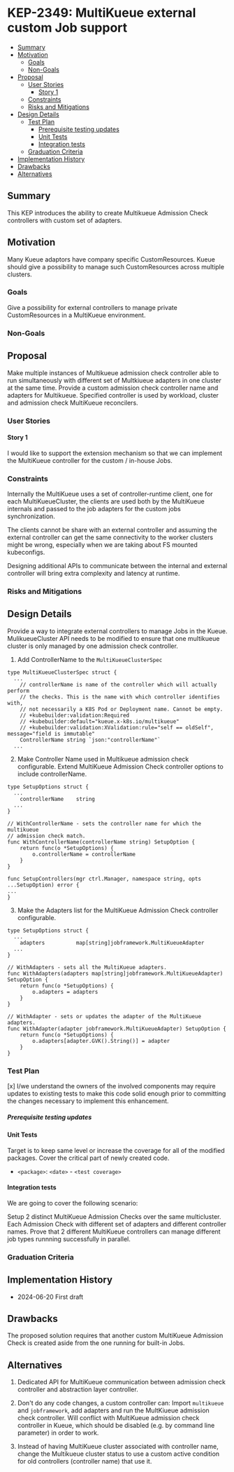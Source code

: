 # KEP-2349: MultiKueue external custom Job support

<!--
This is the title of your KEP. Keep it short, simple, and descriptive. A good
title can help communicate what the KEP is and should be considered as part of
any review.
-->

<!--
A table of contents is helpful for quickly jumping to sections of a KEP and for
highlighting any additional information provided beyond the standard KEP
template.

Ensure the TOC is wrapped with
  <code>&lt;!-- toc --&rt;&lt;!-- /toc --&rt;</code>
tags, and then generate with `hack/update-toc.sh`.
-->

<!-- toc -->
- [Summary](#summary)
- [Motivation](#motivation)
  - [Goals](#goals)
  - [Non-Goals](#non-goals)
- [Proposal](#proposal)
  - [User Stories](#user-stories)
    - [Story 1](#story-1)
  - [Constraints](#constraints)
  - [Risks and Mitigations](#risks-and-mitigations)
- [Design Details](#design-details)
  - [Test Plan](#test-plan)
      - [Prerequisite testing updates](#prerequisite-testing-updates)
    - [Unit Tests](#unit-tests)
    - [Integration tests](#integration-tests)
  - [Graduation Criteria](#graduation-criteria)
- [Implementation History](#implementation-history)
- [Drawbacks](#drawbacks)
- [Alternatives](#alternatives)
<!-- /toc -->

## Summary

This KEP introduces the ability to create Multikueue Admission Check controllers with custom set of adapters.

<!--
This section is incredibly important for producing high-quality, user-focused
documentation such as release notes or a development roadmap. It should be
possible to collect this information before implementation begins, in order to
avoid requiring implementors to split their attention between writing release
notes and implementing the feature itself. KEP editors and SIG Docs
should help to ensure that the tone and content of the `Summary` section is
useful for a wide audience.

A good summary is probably at least a paragraph in length.

Both in this section and below, follow the guidelines of the [documentation
style guide]. In particular, wrap lines to a reasonable length, to make it
easier for reviewers to cite specific portions, and to minimize diff churn on
updates.

[documentation style guide]: https://github.com/kubernetes/community/blob/master/contributors/guide/style-guide.md
-->

## Motivation

Many Kueue adaptors have company specific CustomResources.
Kueue should give a possibility to manage such CustomResources across multiple clusters.

<!--
This section is for explicitly listing the motivation, goals, and non-goals of
this KEP.  Describe why the change is important and the benefits to users. The
motivation section can optionally provide links to [experience reports] to
demonstrate the interest in a KEP within the wider Kubernetes community.

[experience reports]: https://github.com/golang/go/wiki/ExperienceReports
-->

### Goals

Give a possibility for external controllers to manage private CustomResources in a MultiKueue environment.

<!--
List the specific goals of the KEP. What is it trying to achieve? How will we
know that this has succeeded?
-->

### Non-Goals

<!--
What is out of scope for this KEP? Listing non-goals helps to focus discussion
and make progress.
-->

## Proposal

<!--
This is where we get down to the specifics of what the proposal actually is.
This should have enough detail that reviewers can understand exactly what
you're proposing, but should not include things like API designs or
implementation. What is the desired outcome and how do we measure success?.
The "Design Details" section below is for the real
nitty-gritty.
-->

Make multiple instances of Multikueue admission check controller able to run simultaneously with different set of Multkiueue adapters in one cluster at the same time.
Provide a custom admission check controller name and adapters for Multikueue.
Specified controller is used by workload, cluster and admission check MultiKueue reconcilers.

### User Stories

<!--
Detail the things that people will be able to do if this KEP is implemented.
Include as much detail as possible so that people can understand the "how" of
the system. The goal here is to make this feel real for users without getting
bogged down.
-->

#### Story 1

I would like to support the extension mechanism so that we can implement the MultiKueue controller for the custom / in-house Jobs.

### Constraints

<!--
What are the caveats to the proposal?
What are some important details that didn't come across above?
Go in to as much detail as necessary here.
This might be a good place to talk about core concepts and how they relate.
-->
Internally the MultiKueue uses a set of controller-runtime client, one for each MultiKueueCluster, the clients are used both by the MultiKueue internals and passed to the job adapters for the custom jobs synchronization.

The clients cannot be share with an external controller and assuming the external controller can get the same connectivity to the worker clusters might be wrong, especially when we are taking about FS mounted kubeconfigs.

Designing additional APIs to communicate between the internal and external controller will bring extra complexity and latency at runtime. 

### Risks and Mitigations

<!--
What are the risks of this proposal, and how do we mitigate? Think broadly.
For example, consider both security and how this will impact the larger
Kubernetes ecosystem.

How will security be reviewed, and by whom?

How will UX be reviewed, and by whom?

Consider including folks who also work outside the SIG or subproject.
-->

## Design Details

Provide a way to integrate external controllers to manage Jobs in the Kueue.
MulikueueCluster API needs to be modified to ensure that one multikueue cluster is only managed by one admission check controller.

1. Add ControllerName to the `MultiKueueClusterSpec`
```golang
type MultiKueueClusterSpec struct {
  ...
	// controllerName is name of the controller which will actually perform
	// the checks. This is the name with which controller identifies with,
	// not necessarily a K8S Pod or Deployment name. Cannot be empty.
	// +kubebuilder:validation:Required
	// +kubebuilder:default="kueue.x-k8s.io/multikueue"
	// +kubebuilder:validation:XValidation:rule="self == oldSelf", message="field is immutable"
	ControllerName string `json:"controllerName"`
  ...
```

2. Make Controller Name used in Multikueue admission check configurable.
Extend MultiKueue Admission Check controller options to include controllerName.

```golang
type SetupOptions struct {
  ...
	controllerName    string
  ...
}

// WithControllerName - sets the controller name for which the multikueue
// admission check match.
func WithControllerName(controllerName string) SetupOption {
	return func(o *SetupOptions) {
		o.controllerName = controllerName
	}
}

func SetupControllers(mgr ctrl.Manager, namespace string, opts ...SetupOption) error {
...
}
```

3. Make the Adapters list for the MultiKueue Admission Check controller configurable.

```golang
type SetupOptions struct {
  ...
	adapters          map[string]jobframework.MultiKueueAdapter
  ...
}

// WithAdapters - sets all the MultiKueue adapters.
func WithAdapters(adapters map[string]jobframework.MultiKueueAdapter) SetupOption {
	return func(o *SetupOptions) {
		o.adapters = adapters
	}
}

// WithAdapter - sets or updates the adapter of the MultiKueue adapters.
func WithAdapter(adapter jobframework.MultiKueueAdapter) SetupOption {
	return func(o *SetupOptions) {
		o.adapters[adapter.GVK().String()] = adapter
	}
}
```

<!--
This section should contain enough information that the specifics of your
change are understandable. This may include API specs (though not always
required) or even code snippets. If there's any ambiguity about HOW your
proposal will be implemented, this is the place to discuss them.
-->

### Test Plan

<!--
**Note:** *Not required until targeted at a release.*
The goal is to ensure that we don't accept enhancements with inadequate testing.

All code is expected to have adequate tests (eventually with coverage
expectations). Please adhere to the [Kubernetes testing guidelines][testing-guidelines]
when drafting this test plan.

[testing-guidelines]: https://git.k8s.io/community/contributors/devel/sig-testing/testing.md
-->

[x] I/we understand the owners of the involved components may require updates to
existing tests to make this code solid enough prior to committing the changes necessary
to implement this enhancement.

##### Prerequisite testing updates

<!--
Based on reviewers feedback describe what additional tests need to be added prior
implementing this enhancement to ensure the enhancements have also solid foundations.
-->

#### Unit Tests

<!--
In principle every added code should have complete unit test coverage, so providing
the exact set of tests will not bring additional value.
However, if complete unit test coverage is not possible, explain the reason of it
together with explanation why this is acceptable.
-->

Target is to keep same level or increase the coverage for all of the modified packages.
Cover the critical part of newly created code.

<!--
Additionally, try to enumerate the core package you will be touching
to implement this enhancement and provide the current unit coverage for those
in the form of:
- <package>: <date> - <current test coverage>

This can inform certain test coverage improvements that we want to do before
extending the production code to implement this enhancement.
-->

- `<package>`: `<date>` - `<test coverage>`

#### Integration tests

<!--
Describe what tests will be added to ensure proper quality of the enhancement.

After the implementation PR is merged, add the names of the tests here.
-->

We are going to cover the following scenario:

Setup 2 distinct MultiKueue Admission Checks over the same multicluster.
Each Admission Check with different set of adapters and different controller names.
Prove that 2 different MultiKueue controllers can manage different job types runnning successfully in parallel.

### Graduation Criteria

<!--

Clearly define what it means for the feature to be implemented and
considered stable.

If the feature you are introducing has high complexity, consider adding graduation
milestones with these graduation criteria:
- [Maturity levels (`alpha`, `beta`, `stable`)][maturity-levels]
- [Feature gate][feature gate] lifecycle
- [Deprecation policy][deprecation-policy]

[feature gate]: https://git.k8s.io/community/contributors/devel/sig-architecture/feature-gates.md
[maturity-levels]: https://git.k8s.io/community/contributors/devel/sig-architecture/api_changes.md#alpha-beta-and-stable-versions
[deprecation-policy]: https://kubernetes.io/docs/reference/using-api/deprecation-policy/
-->

## Implementation History

* 2024-06-20 First draft
<!--
Major milestones in the lifecycle of a KEP should be tracked in this section.
Major milestones might include:
- the `Summary` and `Motivation` sections being merged, signaling SIG acceptance
- the `Proposal` section being merged, signaling agreement on a proposed design
- the date implementation started
- the first Kubernetes release where an initial version of the KEP was available
- the version of Kubernetes where the KEP graduated to general availability
- when the KEP was retired or superseded
-->

## Drawbacks

<!--
Why should this KEP _not_ be implemented?
-->
The proposed solution requires that another custom MultiKueue Admission Check is created aside from the one running for built-in Jobs.

## Alternatives

<!--
What other approaches did you consider, and why did you rule them out? These do
not need to be as detailed as the proposal, but should include enough
information to express the idea and why it was not acceptable.
-->

1. Dedicated API for MultiKueue communication between admission check controller and abstraction layer controller.

2. Don't do any code changes, a custom controller can:
Import `multikueue` and `jobframework`, add adapters and run the MultKiueue admission check controller.
Will conflict with MultiKueue admission check controller in Kueue, which should be disabled (e.g. by command line parameter) in order to work.

3. Instead of having MultiKueue cluster associated with controller name, change the Multikueue cluster status to use a custom active condition for old controllers (controller name) that use it. 
